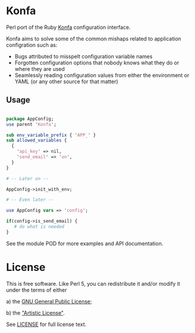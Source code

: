 # Konfa

Perl port of the Ruby [Konfa](https://github/avidity/konfa) configuration interface.

Konfa aims to solve some of the common mishaps related to application configration
such as:

 * Bugs attributed to misspelt configuration variable names
 * Forgotten configuration options that nobody knows what they do or where they are used
 * Seamlessly reading configuration values from either the environment or YAML (or any other source for that matter)

## Usage

```perl

package AppConfig;
use parent 'Konfa';

sub env_variable_prefix { 'APP_' }
sub allowed_variables {
  {
    'api_key' => nil,
    'send_email' => 'on',
  }
}

# -- Later on --

AppConfig->init_with_env;

# -- Even later --

use AppConfig vars => 'config';

if(config->is_send_email) {
   # do what is needed
}
```
See the module POD for more examples and API documentation.

# License

This is free software. Like Perl 5, you can redistribute it and/or modify it under the terms of either

 a) the [GNU General Public License](http://dev.perl.org/licenses/gpl1.html);
 
 b) the ["Artistic License"](http://dev.perl.org/licenses/artistic.html). 
 
See [LICENSE](../blob/master/LICENSE) for full license text.

